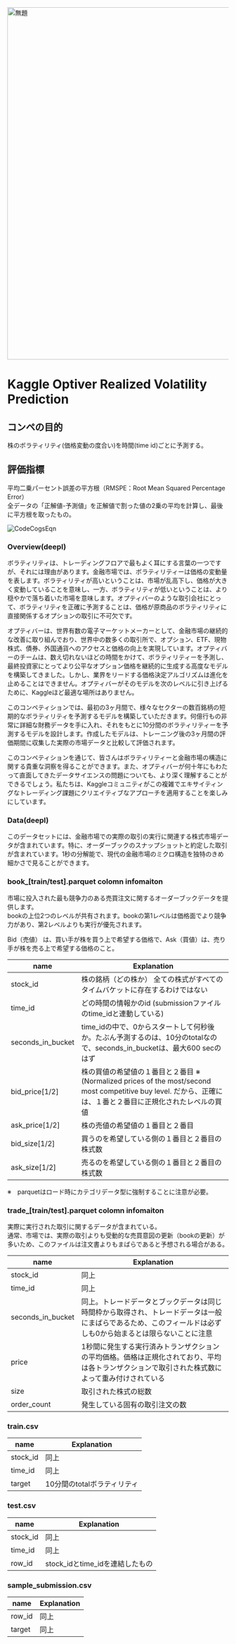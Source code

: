 <img width="800" alt="無題" src="https://user-images.githubusercontent.com/58076642/131785398-90ff623b-3ea2-492c-a148-87d20cbfa3cd.png">

# Kaggle Optiver Realized Volatility Prediction

## コンペの目的
株のボラティリティ(価格変動の度合い)を時間(time id)ごとに予測する。

## 評価指標
平均二乗パーセント誤差の平方根（RMSPE：Root Mean Squared Percentage Error）    
全データの「正解値-予測値」を正解値で割った値の2乗の平均を計算し、最後に平方根を取ったもの。  

![CodeCogsEqn](https://user-images.githubusercontent.com/58076642/131785016-cb37749d-bf18-48e8-bd00-e06c60df471d.png)



### Overview(deepl)
ボラティリティは、トレーディングフロアで最もよく耳にする言葉の一つですが、それには理由があります。金融市場では、ボラティリティーは価格の変動量を表します。ボラティリティが高いということは、市場が乱高下し、価格が大きく変動していることを意味し、一方、ボラティリティが低いということは、より穏やかで落ち着いた市場を意味します。オプティバーのような取引会社にとって、ボラティリティを正確に予測することは、価格が原商品のボラティリティに直接関係するオプションの取引に不可欠です。

オプティバーは、世界有数の電子マーケットメーカーとして、金融市場の継続的な改善に取り組んでおり、世界中の数多くの取引所で、オプション、ETF、現物株式、債券、外国通貨へのアクセスと価格の向上を実現しています。オプティバーのチームは、数え切れないほどの時間をかけて、ボラティリティーを予測し、最終投資家にとってより公平なオプション価格を継続的に生成する高度なモデルを構築してきました。しかし、業界をリードする価格決定アルゴリズムは進化を止めることはできません。オプティバーがそのモデルを次のレベルに引き上げるために、Kaggleほど最適な場所はありません。

このコンペティションでは、最初の3ヶ月間で、様々なセクターの数百銘柄の短期的なボラティリティを予測するモデルを構築していただきます。何億行もの非常に詳細な財務データを手に入れ、それをもとに10分間のボラティリティーを予測するモデルを設計します。作成したモデルは、トレーニング後の3ヶ月間の評価期間に収集した実際の市場データと比較して評価されます。

このコンペティションを通じて、皆さんはボラティリティーと金融市場の構造に関する貴重な洞察を得ることができます。また、オプティバーが何十年にもわたって直面してきたデータサイエンスの問題についても、より深く理解することができるでしょう。私たちは、Kaggleコミュニティがこの複雑でエキサイティングなトレーディング課題にクリエイティブなアプローチを適用することを楽しみにしています。

### Data(deepl)
このデータセットには、金融市場での実際の取引の実行に関連する株式市場データが含まれています。特に、オーダーブックのスナップショットと約定した取引が含まれています。1秒の分解能で、現代の金融市場のミクロ構造を独特のきめ細かさで見ることができます。

### book_[train/test].parquet colomn infomaiton

市場に投入された最も競争力のある売買注文に関するオーダーブックデータを提供します。  
bookの上位2つのレベルが共有されます。bookの第1レベルは価格面でより競争力があり、第2レベルよりも実行が優先されます。  

Bid（売値） は、買い手が株を買う上で希望する価格で、Ask（買値）は、売り手が株を売る上で希望する価格のこと。

| name | Explanation |
| --- | --- |
| stock_id   | 株の銘柄（どの株か） 全ての株式がすべてのタイムバケットに存在するわけではない |
| time_id   | どの時間の情報かのid (submissionファイルのtime_idと連動している) |
| seconds_in_bucket  |  time_idの中で、0からスタートして何秒後か。たぶん予測するのは、10分のtotalなので、seconds_in_bucketは、最大600 secのはず |
| bid_price[1/2] | 株の買値の希望値の１番目と２番目 ※　(Normalized prices of the most/second most competitive buy level. だから、正確には、１番と２番目に正規化されたレベルの買値 |
| ask_price[1/2] | 株の売値の希望値の１番目と２番目 |
| bid_size[1/2] | 買うのを希望している側の１番目と２番目の株式数 |
| ask_size[1/2] | 売るのを希望している側の１番目と２番目の株式数 |  

※　parquetはロード時にカテゴリデータ型に強制することに注意が必要。

### trade_[train/test].parquet colomn infomaiton

実際に実行された取引に関するデータが含まれている。  
通常、市場では、実際の取引よりも受動的な売買意図の更新（bookの更新）が多いため、このファイルは注文書よりもまばらであると予想される場合がある。  

| name | Explanation |
| --- | --- |
| stock_id  | 同上 |
| time_id  | 同上 |
| seconds_in_bucket | 同上。トレードデータとブックデータは同じ時間枠から取得され、トレードデータは一般にまばらであるため、このフィールドは必ずしも0から始まるとは限らないことに注意 |
| price | 1秒間に発生する実行済みトランザクションの平均価格。価格は正規化されており、平均は各トランザクションで取引された株式数によって重み付けされている |
| size | 取引された株式の総数 |
| order_count | 発生している固有の取引注文の数 |

### train.csv

| name | Explanation |
| --- | --- |
| stock_id   | 同上 |
| time_id  | 同上 |
| target  | 10分間のtotalボラティリティ |

### test.csv

| name | Explanation |
| --- | --- |
| stock_id   | 同上 |
| time_id  | 同上 |
| row_id  | stock_idとtime_idを連結したもの |

### sample_submission.csv

| name | Explanation |
| --- | --- |
| row_id   | 同上 |
| target  | 同上 |
